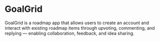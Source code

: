 # GoalGrid
GoalGrid is a roadmap app that allows users to create an account and interact with existing roadmap items through upvoting, commenting, and replying — enabling collaboration, feedback, and idea sharing.
